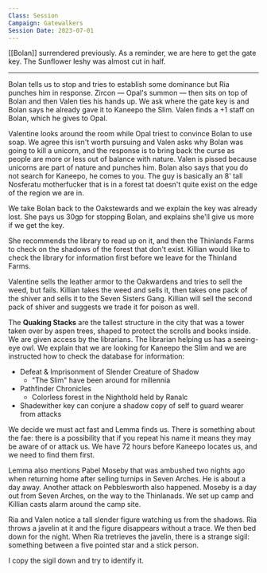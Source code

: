 ```yaml
---
Class: Session
Campaign: Gatewalkers
Session Date: 2023-07-01
---
```

[[Bolan]] surrendered previously. As a reminder, we are here to get the gate key. The Sunflower leshy was almost cut in half.

---

Bolan tells us to stop and tries to establish some dominance but Ria punches him in response. Zircon — Opal's summon — then sits on top of Bolan and then Valen ties his hands up. We ask where the gate key is and Bolan says he already gave it to Kaneepo the Slim. Valen finds a +1 staff on Bolan, which he gives to Opal.

Valentine looks around the room while Opal triest to convince Bolan to use soap. We agree this isn't worth pursuing and Valen asks why Bolan was going to kill a unicorn, and the response is to bring back the curse as people are more or less out of balance with nature. Valen is pissed because unicorns are part of nature and punches him. Bolan also says that you do not search for Kaneepo, he comes to you. The guy is basically an 8' tall Nosferatu motherfucker that is in a forest tat doesn't quite exist on the edge of the region we are in.

We take Bolan back to the Oakstewards and we explain the key was already lost. She pays us 30gp for stopping Bolan, and explains she'll give us more if we get the key.

She recommends the library to read up on it, and then the Thinlands Farms to check on the shadows of the forest that don't exist. Killian would like to check the library for information first before we leave for the Thinland Farms.

Valentine sells the leather armor to the Oakwardens and tries to sell the weed, but fails. Killian takes the weed and sells it, then takes one pack of the shiver and sells it to the Seven Sisters Gang. Killian will sell the second pack of shiver and suggests we trade it for poison as well.

The **Quaking Stacks** are the tallest structure in the city that was a tower taken over by aspen trees, shaped to protect the scrolls and books inside. We are given access by the librarians. The librarian helping us has a seeing-eye owl. We explain that we are looking for Kaneepo the Slim and we are instructed how to check the database for information:

- Defeat & Imprisonment of Slender Creature of Shadow
    - "The Slim" have been around for millennia
- Pathfinder Chronicles
    - Colorless forest in the Nighthold held by Ranalc
- Shadewither key can conjure a shadow copy of self to guard wearer from attacks

We decide we must act fast and Lemma finds us. There is something about the fae: there is a possibility that if you repeat his name it means they may be aware of or attack us. We have 72 hours before Kaneepo locates us, and we need to find them first.

Lemma also mentions Pabel Moseby that was ambushed two nights ago when returning home after selling turnips in Seven Arches. He is about a day away. Another attack on Pebblesworth also happened. Moseby is a day out from Seven Arches, on the way to the Thinlanads. We set up camp and Killian casts alarm around the camp site.

Ria and Valen notice a tall slender figure watching us from the shadows. Ria throws a javelin at it and the figure disappears without a trace. We then bed down for the night. When Ria tretrieves the javelin, there is a strange sigil: something between a five pointed star and a stick person.

I copy the sigil down and try to identify it.